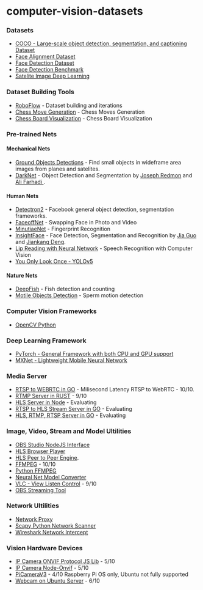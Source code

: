 # computer-vision-datasets

### Datasets
- [COCO - Large-scale object detection, segmentation, and captioning Dataset](https://github.com/pdollar/coco)
- [Face Alignment Dataset](http://vis-www.cs.umass.edu/fddb/)
- [Face Detection Dataset](http://www.cbsr.ia.ac.cn/faceevaluation/index.html)
- [Face Detection Benchmark](http://shuoyang1213.me/WIDERFACE/)
- [Satelite Image Deep Learning](https://github.com/robmarkcole/satellite-image-deep-learning)

### Dataset Building Tools
- [RoboFlow](https://github.com/roboflow-ai/zero-shot-object-tracking) - Dataset building and iterations
- [Chess Move Generation](https://github.com/jhlywa/chess.js) - Chess Moves Generation
- [Chess Board Visualization](https://github.com/oakmac/chessboardjs/) - Chess Board Visualization

### Pre-trained Nets
#### Mechanical Nets
- [Ground Objects Detections](https://github.com/avanetten/yoltv4) - Find small objects in wideframe area images from planes and satelites.
- [DarkNet](https://github.com/pjreddie/darknet) - Object Detection and Segmentation by [Joseph Redmon](https://pjreddie.com/) and [Ali Farhadi
](https://homes.cs.washington.edu/~ali/index.html).

#### Human Nets
- [Detectron2](https://github.com/facebookresearch/detectron2.git) - Facebook general object detection, segmentation frameworks.
- [FaceoffNet](https://github.com/iperov/DeepFaceLab) - Swapping Face in Photo and Video
- [MinutiaeNet](https://github.com/luannd/MinutiaeNet) - Fingerprint Recognition
- [InsightFace](https://github.com/deepinsight/insightface) - Face Detection, Segmentation and Recognition by [Jia Guo](goujia@gmail.com) and [Jiankang Deng](https://jiankangdeng.github.io/). 
- [Lip Reading with Neural Network](https://github.com/astorfi/lip-reading-deeplearning) - Speech Recognition with Computer Vision
- [You Only Look Once - YOLOv5](https://github.com/ultralytics/yolov5)

#### Nature Nets
- [DeepFish](https://github.com/alzayats/DeepFish) - Fish detection and counting
- [Motile Objects Detection](https://github.com/eihw/motilitai) - Sperm motion detection


### Computer Vision Frameworks
- [OpenCV Python](https://github.com/opencv/opencv-python)

### Deep Learning Framework 
- [PyTorch - General Framework with both CPU and GPU support](https://github.com/pytorch/pytorch)
- [MXNet - Lightweight Mobile Neural Network](https://github.com/apache/incubator-mxnet)

### Media Server 
- [RTSP to WEBRTC in GO](https://github.com/deepch/RTSPtoWebRTC) - Milisecond Latency RTSP to WebRTC - 10/10.   
- [RTMP Server in RUST](https://github.com/harlanc/xiu) - 9/10
- [HLS Server in Node](https://github.com/t-mullen/hls-server) - Evaluating
- [RTSP to HLS Stream Server in GO](https://github.com/Roverr/rtsp-stream) - Evaluating
- [HLS, RTMP, RTSP Server in GO](https://github.com/aler9/rtsp-simple-server) - Evaluating

### Image, Video, Stream and Model Ultilities
- [OBS Studio NodeJS Interface](https://github.com/stream-labs/obs-studio-node)
- [HLS Browser Player](https://github.com/video-dev/hls.js/)
- [HLS Peer to Peer Engine](https://github.com/cdnbye/hlsjs-p2p-engine).   
- [FFMPEG](https://ffmpeg.org/) - 10/10
- [Python FFMPEG](https://github.com/kkroening/ffmpeg-python)
- [Neural Net Model Converter](https://github.com/onnx/onnx)
- [VLC - View Listen Control](https://github.com/videolan/vlc) - 9/10
- [OBS Streaming Tool](https://github.com/obsproject/obs-studio)

### Network Ultilities
- [Network Proxy](https://github.com/mitmproxy/mitmproxy)
- [Scapy Python Network Scanner](https://github.com/secdev/scapy/)
- [Wireshark Network Intercept](https://github.com/wireshark/wireshark)

### Vision Hardware Devices
- [IP Camera ONVIF Protocol JS Lib](https://github.com/agsh/onvif) - 5/10
- [IP Camera Node-Onvif](https://github.com/futomi/node-onvif) - 5/10
- [PiCameraV3](https://github.com/raspberrypi/picamera2) - 4/10 Raspberry Pi OS only, Ubuntu not fully supported
- [Webcam on Ubuntu Server](https://github.com/Motion-Project/motion) - 6/10 
